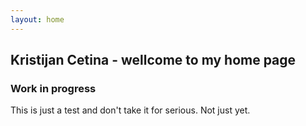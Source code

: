 ```yaml
---
layout: home
---
```

## Kristijan Cetina - wellcome to my home page
### Work in progress
This is just a test and don't take it for serious.
Not just yet.
